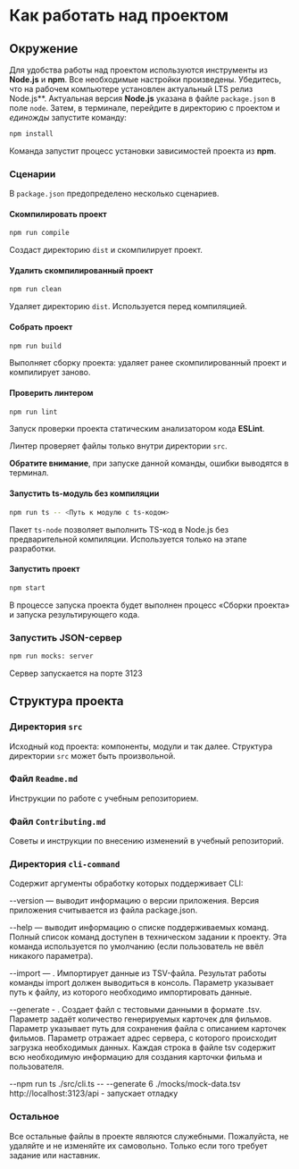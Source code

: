 # Как работать над проектом

## Окружение

Для удобства работы над проектом используются инструменты из **Node.js** и **npm**. Все необходимые настройки произведены. Убедитесь, что на рабочем компьютере установлен актуальный LTS релиз Node.js**. Актуальная версия **Node.js** указана в файле `package.json` в поле `node`. Затем, в терминале, перейдите в директорию с проектом и _единожды_ запустите команду:

```bash
npm install
```

Команда запустит процесс установки зависимостей проекта из **npm**.

### Сценарии

В `package.json` предопределено несколько сценариев.

#### Скомпилировать проект

```bash
npm run compile
```

Создаст директорию `dist` и скомпилирует проект.

#### Удалить скомпилированный проект

```bash
npm run clean
```

Удаляет директорию `dist`. Используется перед компиляцией.

#### Собрать проект

```bash
npm run build
```

Выполняет сборку проекта: удаляет ранее скомпилированный проект и компилирует заново.

#### Проверить линтером

```bash
npm run lint
```

Запуск проверки проекта статическим анализатором кода **ESLint**.

Линтер проверяет файлы только внутри директории `src`.

**Обратите внимание**, при запуске данной команды, ошибки выводятся в терминал.

#### Запустить ts-модуль без компиляции

```bash
npm run ts -- <Путь к модулю с ts-кодом>
```

Пакет `ts-node` позволяет выполнить TS-код в Node.js без предварительной компиляции. Используется только на этапе разработки.

#### Запустить проект

```bash
npm start
```

В процессе запуска проекта будет выполнен процесс «Сборки проекта» и запуска результирующего кода.

### Запустить JSON-сервер

```bash
npm run mocks: server
```

Сервер запускается на порте 3123

## Структура проекта

### Директория `src`

Исходный код проекта: компоненты, модули и так далее. Структура директории `src` может быть произвольной.

### Файл `Readme.md`

Инструкции по работе с учебным репозиторием.

### Файл `Contributing.md`

Советы и инструкции по внесению изменений в учебный репозиторий.

### Директория `cli-command`

Содержит аргументы обработку которых поддерживает CLI:

--version — выводит информацию о версии приложения. Версия приложения считывается из файла package.json.

--help — выводит информацию о списке поддерживаемых команд. Полный список команд доступен в техническом задании к проекту. Эта команда используется по умолчанию (если пользователь не ввёл никакого параметра).

--import — <path>. Импортирует данные из TSV-файла. Результат работы команды import должен выводиться в консоль. Параметр <path> указывает путь к файлу, из которого необходимо импортировать данные.

--generate - <n> <path> <url>. Создает файл с тестовыми данными в формате .tsv. Параметр <n> задаёт количество генерируемых карточек для фильмов. Параметр <path> указывает путь для сохранения файла с описанием карточек фильмов. Параметр <url> отражает адрес сервера, с которого происходит загрузка необходимых данных. Каждая строка в файле tsv содержит всю необходимую информацию для создания карточки фильма и пользователя.

--npm run ts ./src/cli.ts -- --generate 6 ./mocks/mock-data.tsv http://localhost:3123/api - запускает отладку

### Остальное

Все остальные файлы в проекте являются служебными. Пожалуйста, не удаляйте и не изменяйте их самовольно. Только если того требует задание или наставник.

